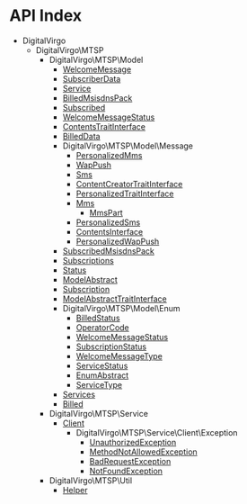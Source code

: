 API Index
=========

* DigitalVirgo
    * DigitalVirgo\MTSP
        * DigitalVirgo\MTSP\Model
            * [WelcomeMessage](DigitalVirgo-MTSP-Model-WelcomeMessage.md)
            * [SubscriberData](DigitalVirgo-MTSP-Model-SubscriberData.md)
            * [Service](DigitalVirgo-MTSP-Model-Service.md)
            * [BilledMsisdnsPack](DigitalVirgo-MTSP-Model-BilledMsisdnsPack.md)
            * [Subscribed](DigitalVirgo-MTSP-Model-Subscribed.md)
            * [WelcomeMessageStatus](DigitalVirgo-MTSP-Model-WelcomeMessageStatus.md)
            * [ContentsTraitInterface](DigitalVirgo-MTSP-Model-ContentsTraitInterface.md)
            * [BilledData](DigitalVirgo-MTSP-Model-BilledData.md)
            * DigitalVirgo\MTSP\Model\Message
                * [PersonalizedMms](DigitalVirgo-MTSP-Model-Message-PersonalizedMms.md)
                * [WapPush](DigitalVirgo-MTSP-Model-Message-WapPush.md)
                * [Sms](DigitalVirgo-MTSP-Model-Message-Sms.md)
                * [ContentCreatorTraitInterface](DigitalVirgo-MTSP-Model-Message-ContentCreatorTraitInterface.md)
                * [PersonalizedTraitInterface](DigitalVirgo-MTSP-Model-Message-PersonalizedTraitInterface.md)
                * [Mms](DigitalVirgo-MTSP-Model-Message-Mms.md)
                    * [MmsPart](DigitalVirgo-MTSP-Model-Message-Mms-MmsPart.md)
                * [PersonalizedSms](DigitalVirgo-MTSP-Model-Message-PersonalizedSms.md)
                * [ContentsInterface](DigitalVirgo-MTSP-Model-Message-ContentsInterface.md)
                * [PersonalizedWapPush](DigitalVirgo-MTSP-Model-Message-PersonalizedWapPush.md)
            * [SubscribedMsisdnsPack](DigitalVirgo-MTSP-Model-SubscribedMsisdnsPack.md)
            * [Subscriptions](DigitalVirgo-MTSP-Model-Subscriptions.md)
            * [Status](DigitalVirgo-MTSP-Model-Status.md)
            * [ModelAbstract](DigitalVirgo-MTSP-Model-ModelAbstract.md)
            * [Subscription](DigitalVirgo-MTSP-Model-Subscription.md)
            * [ModelAbstractTraitInterface](DigitalVirgo-MTSP-Model-ModelAbstractTraitInterface.md)
            * DigitalVirgo\MTSP\Model\Enum
                * [BilledStatus](DigitalVirgo-MTSP-Model-Enum-BilledStatus.md)
                * [OperatorCode](DigitalVirgo-MTSP-Model-Enum-OperatorCode.md)
                * [WelcomeMessageStatus](DigitalVirgo-MTSP-Model-Enum-WelcomeMessageStatus.md)
                * [SubscriptionStatus](DigitalVirgo-MTSP-Model-Enum-SubscriptionStatus.md)
                * [WelcomeMessageType](DigitalVirgo-MTSP-Model-Enum-WelcomeMessageType.md)
                * [ServiceStatus](DigitalVirgo-MTSP-Model-Enum-ServiceStatus.md)
                * [EnumAbstract](DigitalVirgo-MTSP-Model-Enum-EnumAbstract.md)
                * [ServiceType](DigitalVirgo-MTSP-Model-Enum-ServiceType.md)
            * [Services](DigitalVirgo-MTSP-Model-Services.md)
            * [Billed](DigitalVirgo-MTSP-Model-Billed.md)
        * DigitalVirgo\MTSP\Service
            * [Client](DigitalVirgo-MTSP-Service-Client.md)
                * DigitalVirgo\MTSP\Service\Client\Exception
                    * [UnauthorizedException](DigitalVirgo-MTSP-Service-Client-Exception-UnauthorizedException.md)
                    * [MethodNotAllowedException](DigitalVirgo-MTSP-Service-Client-Exception-MethodNotAllowedException.md)
                    * [BadRequestException](DigitalVirgo-MTSP-Service-Client-Exception-BadRequestException.md)
                    * [NotFoundException](DigitalVirgo-MTSP-Service-Client-Exception-NotFoundException.md)
        * DigitalVirgo\MTSP\Util
            * [Helper](DigitalVirgo-MTSP-Util-Helper.md)

